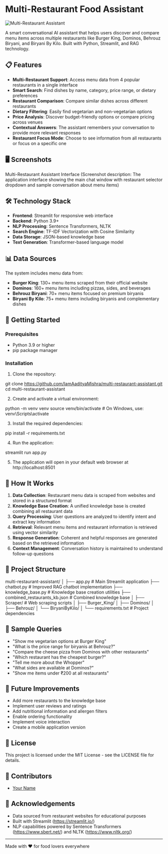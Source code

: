 # Multi-Restaurant Food Assistant

![Multi-Restaurant Assistant](https://img.shields.io/badge/Zomato-Project-FF4B4B)

A smart conversational AI assistant that helps users discover and compare menu items across multiple restaurants like Burger King, Dominos, Behrouz Biryani, and Biryani By Kilo. Built with Python, Streamlit, and RAG technology.

## 📋 Features

- **Multi-Restaurant Support**: Access menu data from 4 popular restaurants in a single interface
- **Smart Search**: Find dishes by name, category, price range, or dietary preferences
- **Restaurant Comparison**: Compare similar dishes across different restaurants
- **Dietary Filtering**: Easily find vegetarian and non-vegetarian options
- **Price Analysis**: Discover budget-friendly options or compare pricing across venues
- **Contextual Answers**: The assistant remembers your conversation to provide more relevant responses
- **Restaurant Focus Mode**: Choose to see information from all restaurants or focus on a specific one

## 🖥️ Screenshots

Multi-Restaurant Assistant Interface (Screenshot description: The application interface showing the main chat window with restaurant selector dropdown and sample conversation about menu items)

## 🛠️ Technology Stack

- **Frontend**: Streamlit for responsive web interface
- **Backend**: Python 3.9+
- **NLP Processing**: Sentence Transformers, NLTK
- **Search Engine**: TF-IDF Vectorization with Cosine Similarity
- **Data Storage**: JSON-based knowledge base
- **Text Generation**: Transformer-based language model

## 📊 Data Sources

The system includes menu data from:

- **Burger King**: 130+ menu items scraped from their official website
- **Dominos**: 160+ menu items including pizzas, sides, and beverages
- **Behrouz Biryani**: 70+ menu items focused on premium biryanis
- **Biryani By Kilo**: 75+ menu items including biryanis and complementary dishes

## 🚀 Getting Started

### Prerequisites

- Python 3.9 or higher
- pip package manager

### Installation

1. Clone the repository:

git clone https://github.com/IamAadityaMishra/multi-restaurant-assistant.git
cd multi-restaurant-assistant

2. Create and activate a virtual environment:

python -m venv venv
source venv/bin/activate  # On Windows, use: venv\Scripts\activate

3. Install the required dependencies:

pip install -r requirements.txt

4. Run the application:

streamlit run app.py

5. The application will open in your default web browser at http://localhost:8501

## 🧠 How It Works

1. **Data Collection**: Restaurant menu data is scraped from websites and stored in a structured format
2. **Knowledge Base Creation**: A unified knowledge base is created combining all restaurant data
3. **Query Processing**: User questions are analyzed to identify intent and extract key information
4. **Retrieval**: Relevant menu items and restaurant information is retrieved using vector similarity
5. **Response Generation**: Coherent and helpful responses are generated based on the retrieved information
6. **Context Management**: Conversation history is maintained to understand follow-up questions

## 🤝 Project Structure

multi-restaurant-assistant/
│
├── app.py                   # Main Streamlit application
├── chatbot.py               # Improved RAG chatbot implementation
├── knowledge_base.py        # Knowledge base creation utilities
├── combined_restaurants_kb.json  # Combined knowledge base
│
├── Scraper/                 # Web scraping scripts
│   ├── Burger_King/
│   ├── Dominos/
│   ├── Behrouz/
│   └── BiryaniByKilo/
│
└── requirements.txt         # Project dependencies

## 📝 Sample Queries

- "Show me vegetarian options at Burger King"
- "What is the price range for biryanis at Behrouz?"
- "Compare the cheese pizza from Dominos with other restaurants"
- "Which restaurant has the cheapest burger?"
- "Tell me more about the Whopper"
- "What sides are available at Dominos?"
- "Show me items under ₹200 at all restaurants"

## 🔮 Future Improvements

- Add more restaurants to the knowledge base
- Implement user reviews and ratings
- Add nutritional information and allergen filters
- Enable ordering functionality
- Implement voice interaction
- Create a mobile application version

## 📄 License

This project is licensed under the MIT License - see the LICENSE file for details.

## 👥 Contributors

- [Your Name](https://github.com/IamAadityaMishra)

## 🙏 Acknowledgements

- Data sourced from restaurant websites for educational purposes
- Built with Streamlit (https://streamlit.io/)
- NLP capabilities powered by Sentence Transformers (https://www.sbert.net/) and NLTK (https://www.nltk.org/)

---

Made with ❤️ for food lovers everywhere